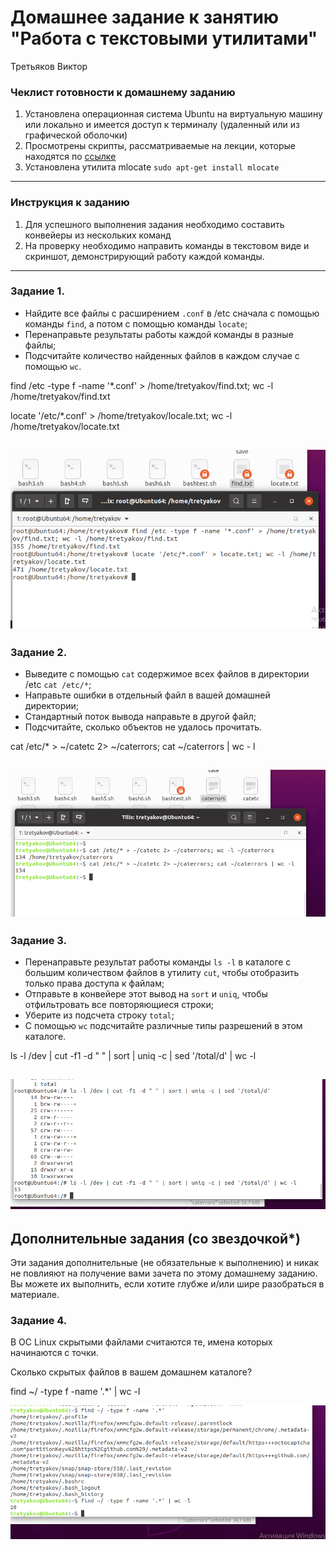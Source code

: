 # Домашнее задание к занятию "Работа с текстовыми утилитами" 

Третьяков Виктор

### Чеклист готовности к домашнему заданию

1. Установлена операционная система Ubuntu на виртуальную машину или локально и имеется доступ к терминалу (удаленный или из графической оболочки)
2. Просмотрены скрипты, рассматриваемые на лекции, которые находятся по [ссылке](5-04/)
3. Установлена утилита mlocate `sudo apt-get install mlocate`
------

### Инструкция к заданию

1. Для успешного выполнения задания необходимо составить конвейеры из нескольких команд
2. На проверку необходимо направить команды в текстовом виде и скриншот, демонстрирующий работу каждой команды.

------

### Задание 1.

- Найдите все файлы с расширением `.conf` в /etc сначала с помощью команды `find`, а потом с помощью команды `locate`;
- Перенаправьте результаты работы каждой команды в разные файлы;
- Подсчитайте количество найденных файлов в каждом случае с помощью `wc`.

find /etc -type f -name '*.conf' > /home/tretyakov/find.txt; wc -l /home/tretyakov/find.txt

locate '/etc/*.conf' > /home/tretyakov/locale.txt; wc -l /home/tretyakov/locate.txt

![](/images/textutils/task1.png "1 скрин 1 задания")
------
### Задание 2.

 - Выведите с помощью `cat` содержимое всех файлов в директории /etc `cat /etc/*`;
 - Направьте ошибки в отдельный файл в вашей домашней директории;
 - Стандартный поток вывода направьте в другой файл;
 - Подсчитайте, сколько объектов не удалось прочитать.

cat /etc/* > ~/catetc 2> ~/caterrors; cat ~/caterrors | wc - l

 ![](/images/textutils/task2.png "1 скрин 2 задания")
------
### Задание 3.

 - Перенаправьте результат работы команды `ls -l` в каталоге с большим количеством файлов в утилиту `cut`, чтобы отобразить только права доступа к файлам;
 - Отправьте в конвейере этот вывод на `sort` и `uniq`, чтобы отфильтровать все повторяющиеся строки;
 - Уберите из подсчета строку `total`;
 - С помощью `wc` подсчитайте различные типы разрешений в этом каталоге.

ls -l /dev | cut -f1 -d " " | sort | uniq -c | sed '/total/d' | wc -l

![](/images/textutils/task3.png "1 скрин 3 задания")
------
## Дополнительные задания (со звездочкой*)

Эти задания дополнительные (не обязательные к выполнению) и никак не повлияют на получение вами зачета по этому домашнему заданию. Вы можете их выполнить, если хотите глубже и/или шире разобраться в материале.

### Задание 4.

В ОС Linux скрытыми файлами считаются те, имена которых начинаются с точки.

Сколько скрытых файлов в вашем домашнем каталоге?

find ~/ -type f -name '.*' | wc -l

![](/images/textutils/task4.png "1 скрин 4 задания")




